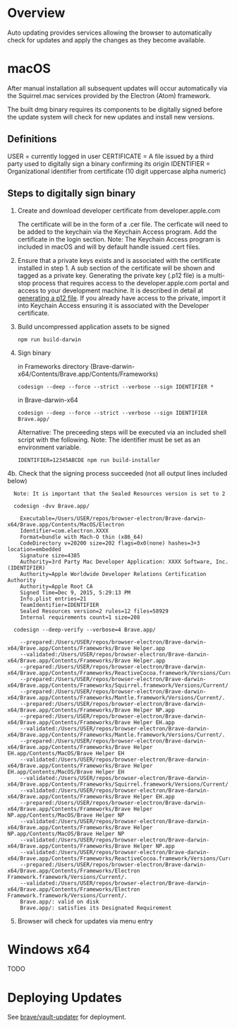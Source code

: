 # Overview

Auto updating provides services allowing the browser to automatically check for updates and apply the changes as they become available.

# macOS

After manual installation all subsequent updates will occur automatically via the Squirrel.mac services provided by the Electron (Atom) framework.

The built dmg binary requires its components to be digitally signed before the update system will check for new updates and install new versions.

## Definitions

  USER        = currently logged in user
  CERTIFICATE = A file issued by a third party used to digitally sign a binary confirming its origin
  IDENTIFIER  = Organizational identifier from certificate (10 digit uppercase alpha numeric)

## Steps to digitally sign binary

  1. Create and download developer certificate from developer.apple.com

     The certificate will be in the form of a .cer file. The cerficate will need to be added to the keychain via the Keychain Access program. Add the certificate in the login section. Note: The Keychain Access program is included in macOS and will by default handle issued .cert files.

  2. Ensure that a private keys exists and is associated with the certificate installed in step 1. A sub section of the certificate will be shown and tagged as a private key. Generating the private key (.p12 file) is a multi-stop process that requires access to the developer.apple.com portal and access to your development machine. It is described in detail at [generating a p12 file](http://appfurnace.com/2015/01/how-do-i-make-a-p12-file/). If you already have access to the private, import it into Keychain Access ensuring it is associated with the Developer certificate.

  3. Build uncompressed application assets to be signed

     `npm run build-darwin`

  4. Sign binary

     in Frameworks directory (Brave-darwin-x64/Contents/Brave.app/Contents/Frameworks)

       `codesign --deep --force --strict --verbose --sign IDENTIFIER *`

     in Brave-darwin-x64

       `codesign --deep --force --strict --verbose --sign IDENTIFIER Brave.app/`

     Alternative: The preceeding steps will be executed via an included shell script with the following. Note: The identifier must be set as an environment variable.

       `IDENTIFIER=12345ABCDE npm run build-installer`

  4b. Check that the signing process succeeded (not all output lines included below)

      Note: It is important that the Sealed Resources version is set to 2

      codesign -dvv Brave.app/

        Executable=/Users/USER/repos/browser-electron/Brave-darwin-x64/Brave.app/Contents/MacOS/Electron
        Identifier=com.electron.XXXX
        Format=bundle with Mach-O thin (x86_64)
        CodeDirectory v=20200 size=202 flags=0x0(none) hashes=3+3 location=embedded
        Signature size=4385
        Authority=3rd Party Mac Developer Application: XXXX Software, Inc. (IDENTIFIER)
        Authority=Apple Worldwide Developer Relations Certification Authority
        Authority=Apple Root CA
        Signed Time=Dec 9, 2015, 5:29:13 PM
        Info.plist entries=21
        TeamIdentifier=IDENTIFIER
        Sealed Resources version=2 rules=12 files=58929
        Internal requirements count=1 size=208

      codesign --deep-verify --verbose=4 Brave.app/

        --prepared:/Users/USER/repos/browser-electron/Brave-darwin-x64/Brave.app/Contents/Frameworks/Brave Helper.app
        --validated:/Users/USER/repos/browser-electron/Brave-darwin-x64/Brave.app/Contents/Frameworks/Brave Helper.app
        --prepared:/Users/USER/repos/browser-electron/Brave-darwin-x64/Brave.app/Contents/Frameworks/ReactiveCocoa.framework/Versions/Current/.
        --prepared:/Users/USER/repos/browser-electron/Brave-darwin-x64/Brave.app/Contents/Frameworks/Squirrel.framework/Versions/Current/.
        --prepared:/Users/USER/repos/browser-electron/Brave-darwin-x64/Brave.app/Contents/Frameworks/Mantle.framework/Versions/Current/.
        --prepared:/Users/USER/repos/browser-electron/Brave-darwin-x64/Brave.app/Contents/Frameworks/Brave Helper NP.app
        --prepared:/Users/USER/repos/browser-electron/Brave-darwin-x64/Brave.app/Contents/Frameworks/Brave Helper EH.app
        --validated:/Users/USER/repos/browser-electron/Brave-darwin-x64/Brave.app/Contents/Frameworks/Mantle.framework/Versions/Current/.
        --prepared:/Users/USER/repos/browser-electron/Brave-darwin-x64/Brave.app/Contents/Frameworks/Brave Helper EH.app/Contents/MacOS/Brave Helper EH
        --validated:/Users/USER/repos/browser-electron/Brave-darwin-x64/Brave.app/Contents/Frameworks/Brave Helper EH.app/Contents/MacOS/Brave Helper EH
        --validated:/Users/USER/repos/browser-electron/Brave-darwin-x64/Brave.app/Contents/Frameworks/Squirrel.framework/Versions/Current/.
        --validated:/Users/USER/repos/browser-electron/Brave-darwin-x64/Brave.app/Contents/Frameworks/Brave Helper EH.app
        --prepared:/Users/USER/repos/browser-electron/Brave-darwin-x64/Brave.app/Contents/Frameworks/Brave Helper NP.app/Contents/MacOS/Brave Helper NP
        --validated:/Users/USER/repos/browser-electron/Brave-darwin-x64/Brave.app/Contents/Frameworks/Brave Helper NP.app/Contents/MacOS/Brave Helper NP
        --validated:/Users/USER/repos/browser-electron/Brave-darwin-x64/Brave.app/Contents/Frameworks/Brave Helper NP.app
        --validated:/Users/USER/repos/browser-electron/Brave-darwin-x64/Brave.app/Contents/Frameworks/ReactiveCocoa.framework/Versions/Current/.
        --prepared:/Users/USER/repos/browser-electron/Brave-darwin-x64/Brave.app/Contents/Frameworks/Electron Framework.framework/Versions/Current/.
        --validated:/Users/USER/repos/browser-electron/Brave-darwin-x64/Brave.app/Contents/Frameworks/Electron Framework.framework/Versions/Current/.
        Brave.app/: valid on disk
        Brave.app/: satisfies its Designated Requirement

  5. Browser will check for updates via menu entry

# Windows x64

TODO

# Deploying Updates

See [brave/vault-updater](https://github.com/brave/vault-updater) for deployment.
